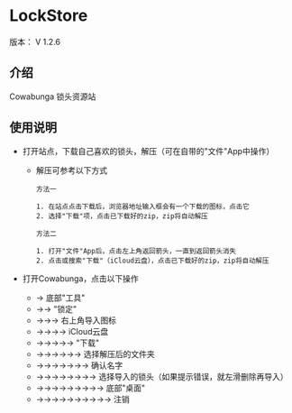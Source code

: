 # **LockStore**
版本： V 1.2.6

## 介绍
Cowabunga 锁头资源站

## 使用说明
- 打开站点，下载自己喜欢的锁头，解压（可在自带的"文件"App中操作）
    - 解压可参考以下方式
        ```
        方法一

        1. 在站点点击下载后，浏览器地址输入框会有一个下载的图标，点击它
        2. 选择"下载"项，点击已下载好的zip，zip将自动解压
        ```

        ```
        方法二

        1. 打开"文件"App后，点击左上角返回箭头，一直到返回箭头消失
        2. 点击或搜索"下载"（iCloud云盘），点击已下载好的zip，zip将自动解压
        ```

- 打开Cowabunga，点击以下操作
    - → 底部"工具"
    - →→ "锁定"
    - →→→ 右上角导入图标
    - →→→→ iCloud云盘
    - →→→→→ "下载" 
    - →→→→→→ 选择解压后的文件夹 
    - →→→→→→→ 确认名字
    - →→→→→→→→ 选择导入的锁头（如果提示错误，就左滑删除再导入）
    - →→→→→→→→→ 底部"桌面" 
    - →→→→→→→→→→ 注销